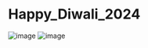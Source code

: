 # Happy_Diwali_2024

![image](https://github.com/user-attachments/assets/99988e12-b125-4870-8344-82dc22e7640b)
![image](https://github.com/user-attachments/assets/73dbecc8-8e6c-4389-9f1f-50bba1451188)
